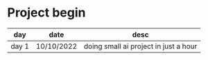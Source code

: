 # Project begin

 day | date | desc 
|--- | --- | --- |
day 1 |  10/10/2022  | doing small ai project in just a hour
